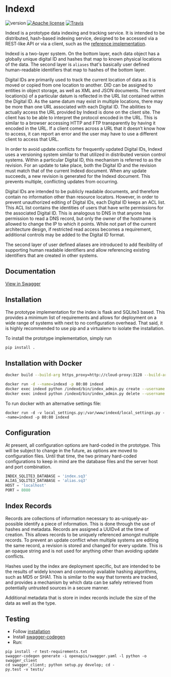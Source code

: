 Indexd
===
![version](https://img.shields.io/badge/version-0.0.1-orange.svg?style=flat) [![Apache license](http://img.shields.io/badge/license-Apache-blue.svg?style=flat)](LICENSE) [![Travis](https://travis-ci.org/uc-cdis/indexd.svg?branch=master)](https://travis-ci.org/uc-cdis/indexd)

Indexd is a prototype data indexing and tracking service. It is intended to be
distributed, hash-based indexing service, designed to be accessed via a
REST-like API or via a client, such as the
[reference implementation](https://github.com/uc-cdis/indexclient).

Indexd is a two-layer system. On the bottom layer, each data object has a globally unique digital ID and hashes that map to known physical locations of the data. The second layer is `aliases` that's basically user defined human-readable identifiers that map to hashes of the bottom layer.

Digital IDs are primarily used to track the current location of data as it is moved or copied from one location to another. DID can be assigned to entities in object storage, as well as XML and JSON documents. The current location(s) of a particular datum is reflected in the URL list contained within the Digital ID. As the same datum may exist in multiple locations, there may be more than one URL associated with each Digital ID. The abilities to actually access the URL provided by Indexd is done on the client site. The client has to be able to interpret the protocol encoded in the URL. This is similar to a browser accessing HTTP and FTP transparently by having it encoded in the URL. If a client comes across a URL that it doesn’t know how to access, it can report an error and the user may have to use a different client to access that URL.

In order to avoid update conflicts for frequently updated Digital IDs, Indexd uses a versioning system similar to that utilized in distributed version control systems. Within a particular Digital ID, this mechanism is referred to as the revision. For an update to take place, both the Digital ID and the revision must match that of the current Indexd document. When any update succeeds, a new revision is generated for the Indexd document. This prevents multiple, conflicting updates from occurring.

Digital IDs are intended to be publicly readable documents, and therefore contain no information other than resource locators. However, in order to prevent unauthorized editing of Digital IDs, each Digital ID keeps an ACL list. This ACL list contains the identities of users that have write permissions for the associated Digital ID. This is analogous to DNS in that anyone has permission to read a DNS record, but only the owner of the hostname is allowed to change the IP to which it points. While not part of the current architecture design, if restricted read access becomes a requirement, additional controls may be added to the Digital ID format.

The second layer of user defined aliases are introduced to add flexibility of supporting human readable identifiers and allow referencing existing identifiers that are created in other systems.

## Documentation

[View in Swagger](http://petstore.swagger.io/?url=https://raw.githubusercontent.com/uc-cdis/indexd/master/openapis/swagger.yaml)

## Installation

The prototype implementation for the index is flask and SQLite3 based. This
provides a minimum list of requirements and allows for deployment on a wide
range of systems with next to no configuration overhead. That said, it is
highly recommended to use pip and a virtualenv to isolate the installation.

To install the prototype implementation, simply run

```bash
pip install .
```

## Installation with Docker

```bash
docker build --build-arg https_proxy=http://cloud-proxy:3128 --build-arg http_proxy=http://cloud-proxy:3128 -t indexd .

docker run -d --name=indexd -p 80:80 indexd
docker exec indexd python /indexd/bin/index_admin.py create --username $username --password $password
docker exec indexd python /indexd/bin/index_admin.py delete --username $username
```
To run docker with an alternative settings file:
```
docker run -d -v local_settings.py:/var/www/indexd/local_settings.py --name=indexd -p 80:80 indexd
```

## Configuration

At present, all configuration options are hard-coded in the prototype. This
will be subject to change in the future, as options are moved to configuration
files. Until that time, the two primary hard-coded configurations to keep in
mind are the database files and the server host and port combination.

```python
INDEX_SQLITE3_DATABASE = 'index.sq3'
ALIAS_SQLITE3_DATABASE = 'alias.sq3'
HOST = 'localhost'
PORT = 8080
```

## Index Records

Records are collections of information necessary to as-uniquely-as-possible
identify a piece of information. This is done through the use of hashes and
metadata. Records are assigned a UUIDv4 at the time of creation. This allows
records to be uniquely referenced amongst multiple records. To prevent an
update conflict when multiple systems are editing the same record, a revision
is stored and changed for every update. This is an opaque string and is
not used for anything other than avoiding update conflicts.

Hashes used by the index are deployment specific, but are intended to be the
results of widely known and commonly available hashing algorithms, such as
MD5 or SHA1. This is similar to the way that torrents are tracked, and provides
a mechanism by which data can be safely retrieved from potentially untrusted
sources in a secure manner.

Additional metadata that is store in index records include the size of the
data as well as the type.

## Testing
- Follow [installation](#installation)
- Install [swagger-codegen](https://swagger.io/swagger-codegen/)
- Run:
```
pip install -r test-requirements.txt
swagger-codegen generate -i openapis/swagger.yaml -l python -o swagger_client
cd swagger_client; python setup.py develop; cd -
py.test -v tests/
```
